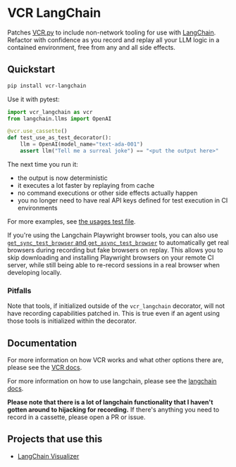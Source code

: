 # VCR LangChain

Patches [VCR.py](https://github.com/kevin1024/vcrpy) to include non-network tooling for use with [LangChain](https://github.com/hwchase17/langchain). Refactor with confidence as you record and replay all your LLM logic in a contained environment, free from any and all side effects.

## Quickstart

```bash
pip install vcr-langchain
```

Use it with pytest:

```python
import vcr_langchain as vcr
from langchain.llms import OpenAI

@vcr.use_cassette()
def test_use_as_test_decorator():
    llm = OpenAI(model_name="text-ada-001")
    assert llm("Tell me a surreal joke") == "<put the output here>"
```

The next time you run it:

- the output is now deterministic
- it executes a lot faster by replaying from cache
- no command executions or other side effects actually happen
- you no longer need to have real API keys defined for test execution in CI environments

For more examples, see [the usages test file](tests/test_usage.py).

If you're using the Langchain Playwright browser tools, you can also use [`get_sync_test_browser` and `get_async_test_browser`](/vcr_langchain/dummy.py) to automatically get real browsers during recording but fake browsers on replay. This allows you to skip downloading and installing Playwright browsers on your remote CI server, while still being able to re-record sessions in a real browser when developing locally.

### Pitfalls

Note that tools, if initialized outside of the `vcr_langchain` decorator, will not have recording capabilities patched in. This is true even if an agent using those tools is initialized within the decorator.

## Documentation

For more information on how VCR works and what other options there are, please see the [VCR docs](https://vcrpy.readthedocs.io/en/latest/index.html).

For more information on how to use langchain, please see the [langchain docs](https://langchain.readthedocs.io/en/latest/).

**Please note that there is a lot of langchain functionality that I haven't gotten around to hijacking for recording.** If there's anything you need to record in a cassette, please open a PR or issue.

## Projects that use this

- [LangChain Visualizer](https://github.com/amosjyng/langchain-visualizer)
